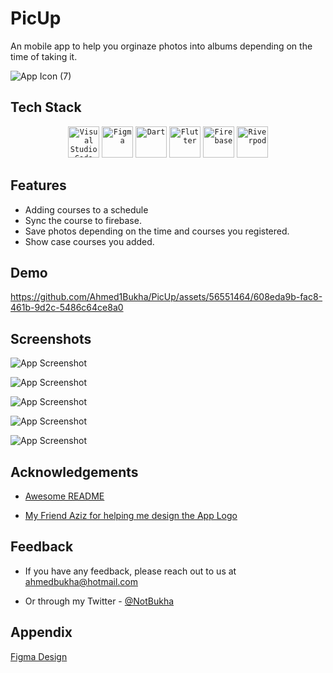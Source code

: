 
# PicUp

An mobile app to help you orginaze photos into albums depending on the time of taking it. 


![App Icon (7)](https://github.com/Ahmed1Bukha/PicUp/assets/56551464/354385cb-a4e5-4dcc-9b0d-75719d561140)



## Tech Stack

<div align="center">
	<code><img width="50" src="https://user-images.githubusercontent.com/25181517/192108891-d86b6220-e232-423a-bf5f-90903e6887c3.png" alt="Visual Studio Code" title="Visual Studio Code"/></code>
	<code><img width="50" src="https://user-images.githubusercontent.com/25181517/189715289-df3ee512-6eca-463f-a0f4-c10d94a06b2f.png" alt="Figma" title="Figma"/></code>
	<code><img width="50" src="https://user-images.githubusercontent.com/25181517/186150304-1568ffdf-4c62-4bdc-9cf1-8d8efcea7c5b.png" alt="Dart" title="Dart"/></code>
	<code><img width="50" src="https://user-images.githubusercontent.com/25181517/186150365-da1eccce-6201-487c-8649-45e9e99435fd.png" alt="Flutter" title="Flutter"/></code>
	<code><img width="50" src="https://user-images.githubusercontent.com/25181517/189716855-2c69ca7a-5149-4647-936d-780610911353.png" alt="Firebase" title="Firebase"/></code>
    	<code><img width="50" src="https://media.discordapp.net/attachments/817968941467959316/1232564033916239872/logo_1_1.png?ex=6629ea35&is=662898b5&hm=ac0a2d30b697ba79b225c959f8938c9934a50d6fb39214da8bec9d4d1721c117&=&format=webp&quality=lossless" alt="Riverpod" title="Riverpod"/></code>
</div>

## Features

- Adding courses to a schedule
- Sync the course to firebase.
- Save photos depending on the time and courses you registered.
- Show case courses you added.


## Demo

https://github.com/Ahmed1Bukha/PicUp/assets/56551464/608eda9b-fac8-461b-9d2c-5486c64ce8a0


## Screenshots

![App Screenshot](https://media.discordapp.net/attachments/1189505783357001781/1232945152155455528/Screenshot_20240425_094329.jpg?ex=662b4d27&is=6629fba7&hm=1ec27db8ae469142f0a5842725965e1fa1b2b20a76ff463f699436f35807882d&=&format=webp&width=550&height=1192)

![App Screenshot](https://media.discordapp.net/attachments/1189505783357001781/1232945152960761856/Screenshot_20240425_094302.jpg?ex=662b4d27&is=6629fba7&hm=79e6b15c6e99aa9cdd5cb03c06dd71378889ffd22d3274530314ce010d6ae0d7&=&format=webp&width=550&height=1192)

![App Screenshot](https://media.discordapp.net/attachments/1189505783357001781/1232945153216479365/Screenshot_20240425_094220.jpg?ex=662b4d27&is=6629fba7&hm=4e27ab56e37482c3b54d2b9496b5ece8431f76a00379801f37fbfb033e70ca3f&=&format=webp&width=550&height=1192)

![App Screenshot](https://media.discordapp.net/attachments/1189505783357001781/1232945152692060170/Screenshot_20240425_094311.jpg?ex=662b4d27&is=6629fba7&hm=4470a052208021038466928ded15b8138aa34b55b3f0868b05cce10b520431bf&=&format=webp&width=550&height=1192)

![App Screenshot](https://media.discordapp.net/attachments/1189505783357001781/1232945152394395689/Screenshot_20240425_094316.jpg?ex=662b4d27&is=6629fba7&hm=5bad73554db2b1d31e641928c78c25b3396606b793f257f567dc5733cdaf2a8d&=&format=webp&width=550&height=1192)

## Acknowledgements


 - [Awesome README](https://github.com/matiassingers/awesome-readme)

 - [My Friend Aziz for helping me design the App Logo](https://github.com/azizbo50)

## Feedback

- If you have any feedback, please reach out to us at ahmedbukha@hotmail.com

- Or through my Twitter  - [@NotBukha](https://twitter.com/NotBukha)


## Appendix

[Figma Design](https://www.figma.com/file/quepmfuMFi78nscyHI77pH/Main?type=design&node-id=0%3A1&mode=design&t=8IhzBHWNmdpBtRGT-1) 





